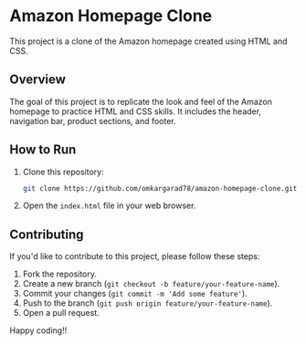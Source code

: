 # Amazon Homepage Clone

This project is a clone of the Amazon homepage created using HTML and CSS.

## Overview

The goal of this project is to replicate the look and feel of the Amazon homepage to practice HTML and CSS skills. It includes the header, navigation bar, product sections, and footer.

## How to Run

1. Clone this repository:

    ```bash
    git clone https://github.com/omkargarad78/amazon-homepage-clone.git
    ```

2. Open the `index.html` file in your web browser.

## Contributing

If you'd like to contribute to this project, please follow these steps:

1. Fork the repository.
2. Create a new branch (`git checkout -b feature/your-feature-name`).
3. Commit your changes (`git commit -m 'Add some feature'`).
4. Push to the branch (`git push origin feature/your-feature-name`).
5. Open a pull request.

Happy coding!!
